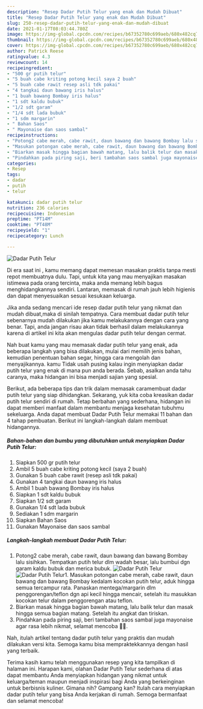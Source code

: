 ```yaml
---
description: "Resep Dadar Putih Telur yang enak dan Mudah Dibuat"
title: "Resep Dadar Putih Telur yang enak dan Mudah Dibuat"
slug: 250-resep-dadar-putih-telur-yang-enak-dan-mudah-dibuat
date: 2021-01-17T08:03:44.780Z
image: https://img-global.cpcdn.com/recipes/b67352780c699aeb/680x482cq70/dadar-putih-telur-foto-resep-utama.jpg
thumbnail: https://img-global.cpcdn.com/recipes/b67352780c699aeb/680x482cq70/dadar-putih-telur-foto-resep-utama.jpg
cover: https://img-global.cpcdn.com/recipes/b67352780c699aeb/680x482cq70/dadar-putih-telur-foto-resep-utama.jpg
author: Patrick Reese
ratingvalue: 4.3
reviewcount: 14
recipeingredient:
- "500 gr putih telur"
- "5 buah cabe kriting potong kecil saya 2 buah"
- "5 buah cabe rawit resep asli tdk pakai"
- "4 tangkai daun bawang iris halus"
- "1 buah bawang Bombay iris halus"
- "1 sdt kaldu bubuk"
- "1/2 sdt garam"
- "1/4 sdt lada bubuk"
- "1 sdm margarin"
- " Bahan Saos"
- " Mayonaise dan saos sambal"
recipeinstructions:
- "Potong2 cabe merah, cabe rawit, daun bawang dan bawang Bombay lalu sisihkan. Tempatkan putih telur dlm wadah besar, lalu bumbui dgn garam kaldu bubuk dan merica bubuk."
- "Masukan potongan cabe merah, cabe rawit, daun bawang dan bawang Bombay kedalam kocokan putih telur, aduk hingga semua tercampur rata. Panaskan mentega/margarin dlm penggorengan/teflon dgn api kecil hingga mencair, setelah itu masukkan kocokan telur dalam penggorengan atau teflon."
- "Biarkan masak hingga bagian bawah matang, lalu balik telur dan masak hingga semua bagian matang. Setelah itu angkat dan tiriskan."
- "Pindahkan pada piring saji, beri tambahan saos sambal juga mayonaise agar rasa lebih nikmat, selamat mencoba 🙏🥰."
categories:
- Resep
tags:
- dadar
- putih
- telur

katakunci: dadar putih telur 
nutrition: 236 calories
recipecuisine: Indonesian
preptime: "PT14M"
cooktime: "PT48M"
recipeyield: "1"
recipecategory: Lunch

---
```



![Dadar Putih Telur](https://img-global.cpcdn.com/recipes/b67352780c699aeb/680x482cq70/dadar-putih-telur-foto-resep-utama.jpg)

Di era  saat ini , kamu memang dapat memesan masakan praktis tanpa mesti repot membuatnya dulu. Tapi, untuk kita yang mau menyajikan masakan istimewa pada orang tercinta, maka anda memang lebih bagus menghidangkannya sendiri. Lantaran, memasak di rumah jauh lebih higienis dan dapat menyesuaikan sesuai kesukaan keluarga.

Jika anda sedang mencari ide resep dadar putih telur yang nikmat dan mudah dibuat,maka di sinilah tempatnya. Cara membuat dadar putih telur  sebenarnya mudah dilakukan jika kamu melakukannya dengan cara yang benar. Tapi, anda jangan risau akan tidak berhasil dalam melakukannya 
karena di artikel ini kita akan mengulas dadar putih telur dengan cermat.  



Nah buat kamu yang mau memasak dadar putih telur yang enak, ada beberapa langkah yang bisa dilakukan, mulai dari memilih jenis bahan, kemudian penentuan bahan segar, hingga cara mengolah dan menyajikannya. kamu Tidak usah pusing kalau ingin menyiapkan dadar putih telur yang enak di mana pun anda berada. Sebab, asalkan anda  tahu caranya, maka hidangan ini bisa menjadi sajian yang spesial.

Berikut, ada beberapa tips dan trik dalam memasak caramembuat dadar putih telur yang siap dihidangkan. Sekarang, yuk kita coba kreasikan dadar putih telur sendiri di rumah. Tetap berbahan yang sederhana, hidangan ini dapat memberi manfaat dalam membantu menjaga kesehatan tubuhmu sekeluarga. Anda dapat membuat Dadar Putih Telur memakai 11 bahan dan 4 tahap pembuatan. Berikut ini langkah-langkah dalam membuat hidangannya.

<!--inarticleads1-->

##### Bahan-bahan dan bumbu yang dibutuhkan untuk menyiapkan Dadar Putih Telur:

1. Siapkan 500 gr putih telur
1. Ambil 5 buah cabe kriting potong kecil (saya 2 buah)
1. Gunakan 5 buah cabe rawit (resep asli tdk pakai)
1. Gunakan 4 tangkai daun bawang iris halus
1. Ambil 1 buah bawang Bombay iris halus
1. Siapkan 1 sdt kaldu bubuk
1. Siapkan 1/2 sdt garam
1. Gunakan 1/4 sdt lada bubuk
1. Sediakan 1 sdm margarin
1. Siapkan  Bahan Saos
1. Gunakan  Mayonaise dan saos sambal




<!--inarticleads2-->

##### Langkah-langkah membuat Dadar Putih Telur:

1. Potong2 cabe merah, cabe rawit, daun bawang dan bawang Bombay lalu sisihkan. Tempatkan putih telur dlm wadah besar, lalu bumbui dgn garam kaldu bubuk dan merica bubuk.
<img src="https://img-global.cpcdn.com/steps/a4586b2fe0655f22/160x128cq70/dadar-putih-telur-langkah-memasak-1-foto.jpg" alt="Dadar Putih Telur"><img src="https://img-global.cpcdn.com/steps/40e11cdbdd83897d/160x128cq70/dadar-putih-telur-langkah-memasak-1-foto.jpg" alt="Dadar Putih Telur">1. Masukan potongan cabe merah, cabe rawit, daun bawang dan bawang Bombay kedalam kocokan putih telur, aduk hingga semua tercampur rata. Panaskan mentega/margarin dlm penggorengan/teflon dgn api kecil hingga mencair, setelah itu masukkan kocokan telur dalam penggorengan atau teflon.
1. Biarkan masak hingga bagian bawah matang, lalu balik telur dan masak hingga semua bagian matang. Setelah itu angkat dan tiriskan.
1. Pindahkan pada piring saji, beri tambahan saos sambal juga mayonaise agar rasa lebih nikmat, selamat mencoba 🙏🥰.




Nah, itulah artikel tentang  dadar putih telur  yang praktis dan mudah dilakukan versi kita. Semoga kamu bisa mempraktekkannya dengan hasil yang terbaik. 

Terima kasih kamu telah menggunakan resep yang kita tampilkan di halaman ini. Harapan kami, olahan  Dadar Putih Telur sederhana di atas dapat membantu Anda menyiapkan hidangan yang nikmat untuk keluarga/teman maupun menjadi inspirasi bagi Anda yang berkeinginan untuk berbisnis kuliner. Gimana nih? Gampang kan? Itulah cara menyiapkan dadar putih telur yang bisa Anda kerjakan di rumah. Semoga bermanfaat dan selamat mencoba!

